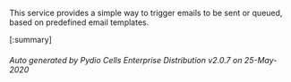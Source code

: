 






This service provides a simple way to trigger emails to be sent or queued, based on predefined email templates.

[:summary]

###### Auto generated by Pydio Cells Enterprise Distribution v2.0.7 on 25-May-2020
